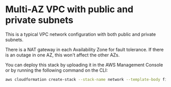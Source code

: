 # Multi-AZ VPC with public and private subnets

This is a typical VPC network configuration with both public and private subnets.

There is a NAT gateway in each Availability Zone for fault tolerance. If there is an outage in one AZ, this won't affect the other AZs.

You can deploy this stack by uploading it in the AWS Management Console or by running the following command on the CLI:

```bash
aws cloudformation create-stack --stack-name network --template-body file://multi-az-public-private-vpc/multi-az-public-private-vpc.yml
```
